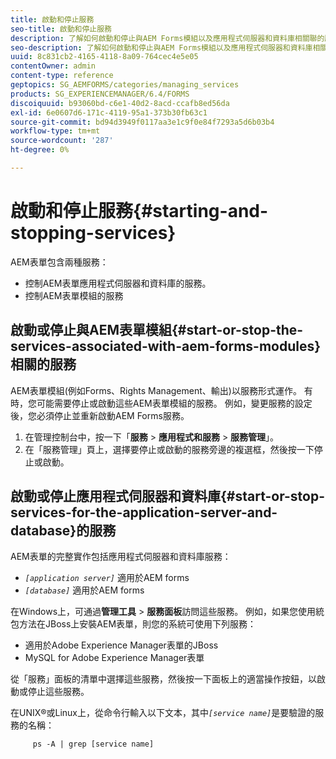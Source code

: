 ```yaml
---
title: 啟動和停止服務
seo-title: 啟動和停止服務
description: 了解如何啟動和停止與AEM Forms模組以及應用程式伺服器和資料庫相關聯的服務。
seo-description: 了解如何啟動和停止與AEM Forms模組以及應用程式伺服器和資料庫相關聯的服務。
uuid: 8c831cb2-4165-4118-8a09-764cec4e5e05
contentOwner: admin
content-type: reference
geptopics: SG_AEMFORMS/categories/managing_services
products: SG_EXPERIENCEMANAGER/6.4/FORMS
discoiquuid: b93060bd-c6e1-40d2-8acd-ccafb8ed56da
exl-id: 6e0607d6-171c-4119-95a1-373b30fb63c1
source-git-commit: bd94d3949f0117aa3e1c9f0e84f7293a5d6b03b4
workflow-type: tm+mt
source-wordcount: '287'
ht-degree: 0%

---
```


# 啟動和停止服務{#starting-and-stopping-services}

AEM表單包含兩種服務：

* 控制AEM表單應用程式伺服器和資料庫的服務。
* 控制AEM表單模組的服務

## 啟動或停止與AEM表單模組{#start-or-stop-the-services-associated-with-aem-forms-modules}相關的服務

AEM表單模組(例如Forms、Rights Management、輸出)以服務形式運作。 有時，您可能需要停止或啟動這些AEM表單模組的服務。 例如，變更服務的設定後，您必須停止並重新啟動AEM Forms服務。

1. 在管理控制台中，按一下「**服務** > **應用程式和服務** > **服務管理**」。
1. 在「服務管理」頁上，選擇要停止或啟動的服務旁邊的複選框，然後按一下停止或啟動。

## 啟動或停止應用程式伺服器和資料庫{#start-or-stop-services-for-the-application-server-and-database}的服務

AEM表單的完整實作包括應用程式伺服器和資料庫服務：

* *`[application server]`* 適用於AEM forms
* *`[database]`* 適用於AEM forms

在Windows上，可通過&#x200B;**管理工具** > **服務面板**&#x200B;訪問這些服務。 例如，如果您使用統包方法在JBoss上安裝AEM表單，則您的系統可使用下列服務：

* 適用於Adobe Experience Manager表單的JBoss
* MySQL for Adobe Experience Manager表單

從「服務」面板的清單中選擇這些服務，然後按一下面板上的適當操作按鈕，以啟動或停止這些服務。

在UNIX®或Linux上，從命令行輸入以下文本，其中&#x200B;*`[service name]`*&#x200B;是要驗證的服務的名稱：

```as3
     ps -A | grep [service name]
```
